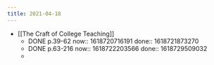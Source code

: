 ```yaml
---
title: 2021-04-18
---
```


- [[The Craft of College Teaching]]
    - DONE p.39-62
      now:: 1618720716191
      done:: 1618721873270
    - DONE p.63-216
      now:: 1618722203566
      done:: 1618729509032
    -